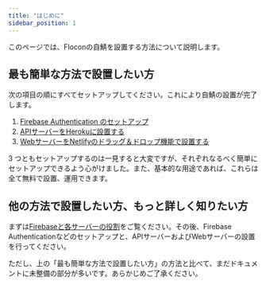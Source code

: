```yaml
---
title: "はじめに"
sidebar_position: 1
---
```


このページでは、Floconの自鯖を設置する方法について説明します。

## 最も簡単な方法で設置したい方

次の項目の順にすべてセットアップしてください。これにより自鯖の設置が完了します。

1. [Firebase Authentication のセットアップ](./firebase_auth.md)
1. [APIサーバーをHerokuに設置する](./api-server/deploy/heroku.md) 
1. [WebサーバーをNetlifyのドラッグ＆ドロップ機能で設置する](./api-server/deploy/heroku.md) 

3 つともセットアップするのは一見すると大変ですが、それぞれなるべく簡単にセットアップできるよう心がけました。また、基本的な用途であれば、これらは全て無料で設置、運用できます。

## 他の方法で設置したい方、もっと詳しく知りたい方

まずは[Firebaseと各サーバーの役割](./servers.md)をご覧ください。その後、Firebase Authenticationなどのセットアップと、APIサーバーおよびWebサーバーの設置を行ってください。

ただし、上の「最も簡単な方法で設置したい方」の方法と比べて、まだドキュメントに未整備の部分が多いです。あらかじめご了承ください。

